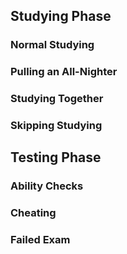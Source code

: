 

## Studying Phase

### Normal Studying

### Pulling an All-Nighter

### Studying Together

### Skipping Studying

## Testing Phase

### Ability Checks

### Cheating

### Failed Exam

